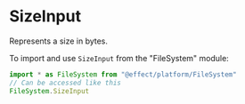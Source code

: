 # SizeInput

Represents a size in bytes.

To import and use `SizeInput` from the "FileSystem" module:

```ts
import * as FileSystem from "@effect/platform/FileSystem"
// Can be accessed like this
FileSystem.SizeInput
```
